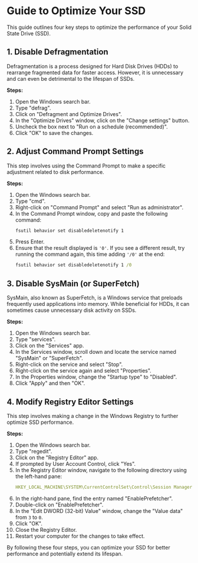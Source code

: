 # Guide to Optimize Your SSD

This guide outlines four key steps to optimize the performance of your Solid State Drive (SSD).

## 1. Disable Defragmentation

Defragmentation is a process designed for Hard Disk Drives (HDDs) to rearrange fragmented data for faster access. However, it is unnecessary and can even be detrimental to the lifespan of SSDs.

**Steps:**

1.  Open the Windows search bar.
2.  Type "defrag".
3.  Click on "Defragment and Optimize Drives".
4.  In the "Optimize Drives" window, click on the "Change settings" button.
5.  Uncheck the box next to "Run on a schedule (recommended)".
6.  Click "OK" to save the changes.

## 2. Adjust Command Prompt Settings

This step involves using the Command Prompt to make a specific adjustment related to disk performance.

**Steps:**

1.  Open the Windows search bar.
2.  Type "cmd".
3.  Right-click on "Command Prompt" and select "Run as administrator".
4.  In the Command Prompt window, copy and paste the following command:
    ```bat
    fsutil behavior set disabledeletenotify 1
    ```
5.  Press Enter.
6.  Ensure that the result displayed is `'0'`. If you see a different result, try running the command again, this time adding `'/0'` at the end:
    ```bat
    fsutil behavior set disabledeletenotify 1 /0
    ```

## 3. Disable SysMain (or SuperFetch)

SysMain, also known as SuperFetch, is a Windows service that preloads frequently used applications into memory. While beneficial for HDDs, it can sometimes cause unnecessary disk activity on SSDs.

**Steps:**

1.  Open the Windows search bar.
2.  Type "services".
3.  Click on the "Services" app.
4.  In the Services window, scroll down and locate the service named "SysMain" or "SuperFetch".
5.  Right-click on the service and select "Stop".
6.  Right-click on the service again and select "Properties".
7.  In the Properties window, change the "Startup type" to "Disabled".
8.  Click "Apply" and then "OK".

## 4. Modify Registry Editor Settings

This step involves making a change in the Windows Registry to further optimize SSD performance.

**Steps:**

1.  Open the Windows search bar.
2.  Type "regedit".
3.  Click on the "Registry Editor" app.
4.  If prompted by User Account Control, click "Yes".
5.  In the Registry Editor window, navigate to the following directory using the left-hand pane:
    ```yaml
    HKEY_LOCAL_MACHINE\SYSTEM\CurrentControlSet\Control\Session Manager\Memory Management\PrefetchParameters
    ```
6.  In the right-hand pane, find the entry named "EnablePrefetcher".
7.  Double-click on "EnablePrefetcher".
8.  In the "Edit DWORD (32-bit) Value" window, change the "Value data" from `3` to `0`.
9.  Click "OK".
10. Close the Registry Editor.
11. Restart your computer for the changes to take effect.

By following these four steps, you can optimize your SSD for better performance and potentially extend its lifespan.
